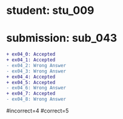 # student: stu_009
# submission: sub_043

```diff
+ ex04_0: Accepted
+ ex04_1: Accepted
- ex04_2: Wrong Answer
- ex04_3: Wrong Answer
+ ex04_4: Accepted
+ ex04_5: Accepted
- ex04_6: Wrong Answer
+ ex04_7: Accepted
- ex04_8: Wrong Answer
```
#incorrect=4
#correct=5
